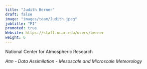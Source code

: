 ```yaml
---
title: "Judith Berner"
draft: false
image: "images/team/Judith.jpeg"
jobtitle: "PI"
promoted: true
Website: https://staff.ucar.edu/users/berner
weight: 6
---
```



National Center for Atmospheric Research

*Atm - Data Assimilation - Mesoscale and Microscale Meteorology*


